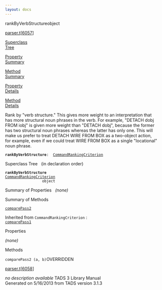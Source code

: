 ```yaml
---
layout: docs
---
```

<span class="title">rankByVerbStructure</span><span class="type">object</span>

[parser.t](../file/parser.t.html)\[[6057](../source/parser.t.html#6057)\]

[Superclass  
Tree](#_SuperClassTree_)

[Property  
Summary](#_PropSummary_)

[Method  
Summary](#_MethodSummary_)

[Property  
Details](#_Properties_)

[Method  
Details](#_Methods_)



Rank by "verb structure." This gives more weight to an interpretation
that has more structural noun phrases in the verb. For example, "DETACH
dobj FROM iobj" is given more weight than "DETACH dobj", because the
former has two structural noun phrases whereas the latter has only one.
This will make us prefer to treat DETACH WIRE FROM BOX as a two-object
action, for example, even if we could treat WIRE FROM BOX as a single
"locational" noun phrase.

**`rankByVerbStructure`**` :   `[`CommandRankingCriterion`](../object/CommandRankingCriterion.html)



<span id="_SuperClassTree_"></span>



<span class="hdln">Superclass Tree</span>   (in declaration order)



**`rankByVerbStructure`**  
[`CommandRankingCriterion`](../object/CommandRankingCriterion.html)  
`                 object`  
<span id="_PropSummary_"></span>



<span class="hdln">Summary of Properties</span>  
*(none)* <span id="_MethodSummary_"></span>



<span class="hdln">Summary of Methods</span>  



[`comparePass2`](#comparePass2)

Inherited from `CommandRankingCriterion` :  
[`comparePass1`](../object/CommandRankingCriterion.html#comparePass1)

<span id="_Properties_"></span>



<span class="hdln">Properties</span>  



*(none)* <span id="_Methods_"></span>



<span class="hdln">Methods</span>  



<span id="comparePass2"></span>

`comparePass2 (a, b)`<span class="rem">OVERRIDDEN</span>

[parser.t](../file/parser.t.html)\[[6058](../source/parser.t.html#6058)\]



*no description available*
TADS 3 Library Manual  
Generated on 5/16/2013 from TADS version 3.1.3


